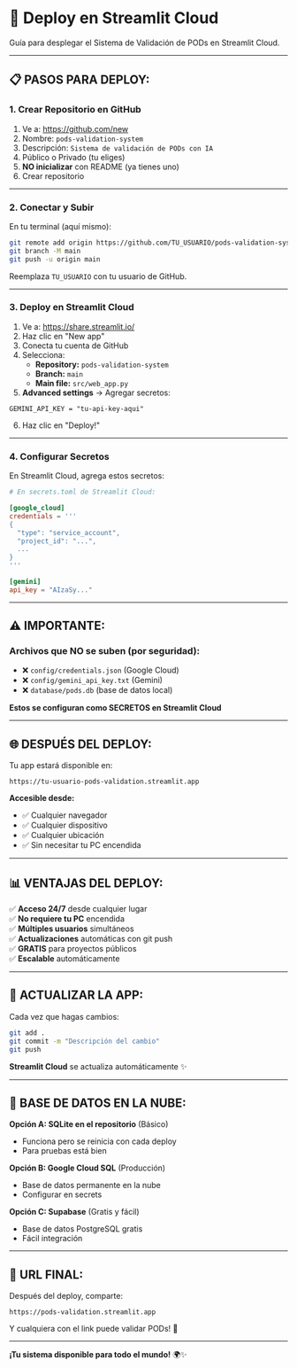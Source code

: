 # 🚀 Deploy en Streamlit Cloud

Guía para desplegar el Sistema de Validación de PODs en Streamlit Cloud.

---

## 📋 PASOS PARA DEPLOY:

### **1. Crear Repositorio en GitHub**

1. Ve a: https://github.com/new
2. Nombre: `pods-validation-system`
3. Descripción: `Sistema de validación de PODs con IA`
4. Público o Privado (tu eliges)
5. **NO inicializar** con README (ya tienes uno)
6. Crear repositorio

---

### **2. Conectar y Subir**

En tu terminal (aquí mismo):

```bash
git remote add origin https://github.com/TU_USUARIO/pods-validation-system.git
git branch -M main
git push -u origin main
```

Reemplaza `TU_USUARIO` con tu usuario de GitHub.

---

### **3. Deploy en Streamlit Cloud**

1. Ve a: https://share.streamlit.io/
2. Haz clic en "New app"
3. Conecta tu cuenta de GitHub
4. Selecciona:
   - **Repository:** `pods-validation-system`
   - **Branch:** `main`
   - **Main file:** `src/web_app.py`
5. **Advanced settings** → Agregar secretos:

```
GEMINI_API_KEY = "tu-api-key-aqui"
```

6. Haz clic en "Deploy!"

---

### **4. Configurar Secretos**

En Streamlit Cloud, agrega estos secretos:

```toml
# En secrets.toml de Streamlit Cloud:

[google_cloud]
credentials = '''
{
  "type": "service_account",
  "project_id": "...",
  ...
}
'''

[gemini]
api_key = "AIzaSy..."
```

---

## ⚠️ IMPORTANTE:

### **Archivos que NO se suben (por seguridad):**
- ❌ `config/credentials.json` (Google Cloud)
- ❌ `config/gemini_api_key.txt` (Gemini)
- ❌ `database/pods.db` (base de datos local)

**Estos se configuran como SECRETOS en Streamlit Cloud**

---

## 🌐 DESPUÉS DEL DEPLOY:

Tu app estará disponible en:
```
https://tu-usuario-pods-validation.streamlit.app
```

**Accesible desde:**
- ✅ Cualquier navegador
- ✅ Cualquier dispositivo
- ✅ Cualquier ubicación
- ✅ Sin necesitar tu PC encendida

---

## 📊 VENTAJAS DEL DEPLOY:

✅ **Acceso 24/7** desde cualquier lugar  
✅ **No requiere tu PC** encendida  
✅ **Múltiples usuarios** simultáneos  
✅ **Actualizaciones** automáticas con git push  
✅ **GRATIS** para proyectos públicos  
✅ **Escalable** automáticamente  

---

## 🔧 ACTUALIZAR LA APP:

Cada vez que hagas cambios:

```bash
git add .
git commit -m "Descripción del cambio"
git push
```

**Streamlit Cloud** se actualiza automáticamente ✨

---

## 💾 BASE DE DATOS EN LA NUBE:

**Opción A: SQLite en el repositorio** (Básico)
- Funciona pero se reinicia con cada deploy
- Para pruebas está bien

**Opción B: Google Cloud SQL** (Producción)
- Base de datos permanente en la nube
- Configurar en secrets

**Opción C: Supabase** (Gratis y fácil)
- Base de datos PostgreSQL gratis
- Fácil integración

---

## 🎯 URL FINAL:

Después del deploy, comparte:
```
https://pods-validation.streamlit.app
```

Y cualquiera con el link puede validar PODs! 🎉

---

**¡Tu sistema disponible para todo el mundo!** 🌍✨

